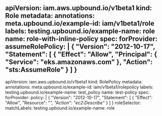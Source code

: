 apiVersion: iam.aws.upbound.io/v1beta1
kind: Role
metadata:
  annotations:
    meta.upbound.io/example-id: iam/v1beta1/role
  labels:
    testing.upbound.io/example-name: role
  name: role-with-inline-policy
spec:
  forProvider:
    assumeRolePolicy: |
      {
        "Version": "2012-10-17",
        "Statement": [
          {
            "Effect": "Allow",
            "Principal": {
              "Service": "eks.amazonaws.com"
            },
            "Action": "sts:AssumeRole"
          }
        ]
      }
---
apiVersion: iam.aws.upbound.io/v1beta1
kind: RolePolicy
metadata:
  annotations:
    meta.upbound.io/example-id: iam/v1beta1/rolepolicy
  labels:
    testing.upbound.io/example-name: test_policy
  name: test-policy
spec:
  forProvider:
    policy: |
      {
        "Version": "2012-10-17",
        "Statement": [
          {
            "Effect": "Allow",
            "Resource": "*",
            "Action": "ec2:Describe*"
          }
        ]
      }
    roleSelector:
      matchLabels:
        testing.upbound.io/example-name: role